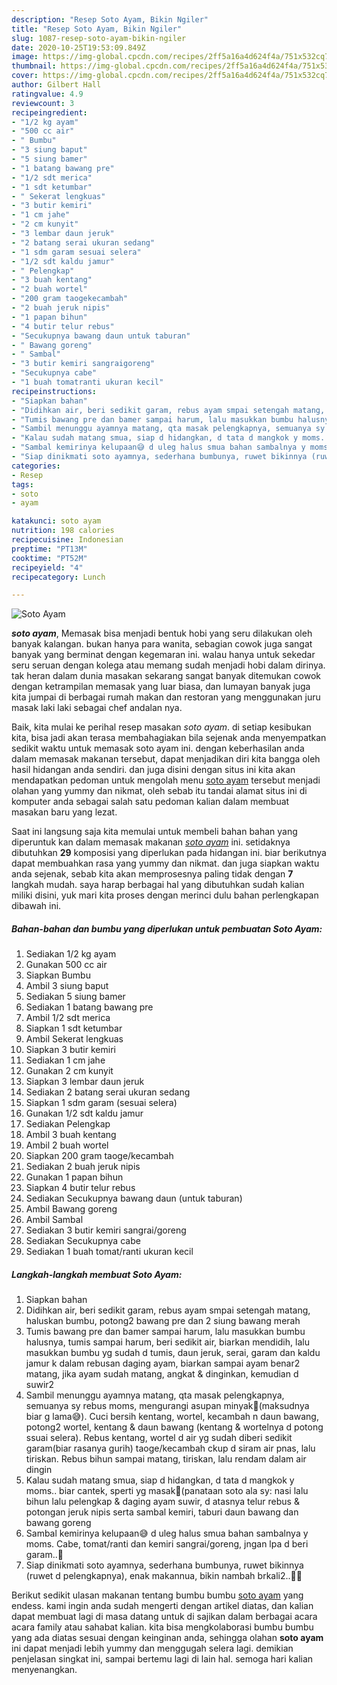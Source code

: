 ```yaml
---
description: "Resep Soto Ayam, Bikin Ngiler"
title: "Resep Soto Ayam, Bikin Ngiler"
slug: 1087-resep-soto-ayam-bikin-ngiler
date: 2020-10-25T19:53:09.849Z
image: https://img-global.cpcdn.com/recipes/2ff5a16a4d624f4a/751x532cq70/soto-ayam-foto-resep-utama.jpg
thumbnail: https://img-global.cpcdn.com/recipes/2ff5a16a4d624f4a/751x532cq70/soto-ayam-foto-resep-utama.jpg
cover: https://img-global.cpcdn.com/recipes/2ff5a16a4d624f4a/751x532cq70/soto-ayam-foto-resep-utama.jpg
author: Gilbert Hall
ratingvalue: 4.9
reviewcount: 3
recipeingredient:
- "1/2 kg ayam"
- "500 cc air"
- " Bumbu"
- "3 siung baput"
- "5 siung bamer"
- "1 batang bawang pre"
- "1/2 sdt merica"
- "1 sdt ketumbar"
- " Sekerat lengkuas"
- "3 butir kemiri"
- "1 cm jahe"
- "2 cm kunyit"
- "3 lembar daun jeruk"
- "2 batang serai ukuran sedang"
- "1 sdm garam sesuai selera"
- "1/2 sdt kaldu jamur"
- " Pelengkap"
- "3 buah kentang"
- "2 buah wortel"
- "200 gram taogekecambah"
- "2 buah jeruk nipis"
- "1 papan bihun"
- "4 butir telur rebus"
- "Secukupnya bawang daun untuk taburan"
- " Bawang goreng"
- " Sambal"
- "3 butir kemiri sangraigoreng"
- "Secukupnya cabe"
- "1 buah tomatranti ukuran kecil"
recipeinstructions:
- "Siapkan bahan"
- "Didihkan air, beri sedikit garam, rebus ayam smpai setengah matang, haluskan bumbu, potong2 bawang pre dan 2 siung bawang merah"
- "Tumis bawang pre dan bamer sampai harum, lalu masukkan bumbu halusnya, tumis sampai harum, beri sedikit air, biarkan mendidih, lalu masukkan bumbu yg sudah d tumis, daun jeruk, serai, garam dan kaldu jamur k dalam rebusan daging ayam, biarkan sampai ayam benar2 matang, jika ayam sudah matang, angkat &amp; dinginkan, kemudian d suwir2"
- "Sambil menunggu ayamnya matang, qta masak pelengkapnya, semuanya sy rebus moms, mengurangi asupan minyak🤭(maksudnya biar g lama😅). Cuci bersih kentang, wortel, kecambah n daun bawang, potong2 wortel, kentang &amp; daun bawang (kentang &amp; wortelnya d potong ssuai selera). Rebus kentang, wortel d air yg sudah diberi sedikit garam(biar rasanya gurih) taoge/kecambah ckup d siram air pnas, lalu tiriskan. Rebus bihun sampai matang, tiriskan, lalu rendam dalam air dingin"
- "Kalau sudah matang smua, siap d hidangkan, d tata d mangkok y moms.. biar cantek, sperti yg masak🤭(panataan soto ala sy: nasi lalu bihun lalu pelengkap &amp; daging ayam suwir, d atasnya telur rebus &amp; potongan jeruk nipis serta sambal kemiri, taburi daun bawang dan bawang goreng"
- "Sambal kemirinya kelupaan😅 d uleg halus smua bahan sambalnya y moms. Cabe, tomat/ranti dan kemiri sangrai/goreng, jngan lpa d beri garam..🤭"
- "Siap dinikmati soto ayamnya, sederhana bumbunya, ruwet bikinnya (ruwet d pelengkapnya), enak makannua, bikin nambah brkali2..🤤😂"
categories:
- Resep
tags:
- soto
- ayam

katakunci: soto ayam 
nutrition: 198 calories
recipecuisine: Indonesian
preptime: "PT13M"
cooktime: "PT52M"
recipeyield: "4"
recipecategory: Lunch

---
```



![Soto Ayam](https://img-global.cpcdn.com/recipes/2ff5a16a4d624f4a/751x532cq70/soto-ayam-foto-resep-utama.jpg)

<b><i>soto ayam</i></b>, Memasak bisa menjadi bentuk hobi yang seru dilakukan oleh banyak kalangan. bukan hanya para wanita, sebagian cowok juga sangat banyak yang berminat dengan kegemaran ini. walau hanya untuk sekedar seru seruan dengan kolega atau memang sudah menjadi hobi dalam dirinya. tak heran dalam dunia masakan sekarang sangat banyak ditemukan cowok dengan ketrampilan memasak yang luar biasa, dan lumayan banyak juga kita jumpai di berbagai rumah makan dan restoran yang menggunakan juru masak laki laki sebagai chef andalan nya.

Baik, kita mulai ke perihal resep masakan <i>soto ayam</i>. di setiap kesibukan kita, bisa jadi akan terasa membahagiakan bila sejenak anda menyempatkan sedikit waktu untuk memasak soto ayam ini. dengan keberhasilan anda dalam memasak makanan tersebut, dapat menjadikan diri kita bangga oleh hasil hidangan anda sendiri. dan juga disini dengan situs ini kita akan mendapatkan pedoman untuk mengolah menu <u>soto ayam</u> tersebut menjadi olahan yang yummy dan nikmat, oleh sebab itu tandai alamat situs ini di komputer anda sebagai salah satu pedoman kalian dalam membuat masakan baru yang lezat.




Saat ini langsung saja kita memulai untuk membeli bahan bahan yang diperuntuk kan dalam memasak makanan <u><i>soto ayam</i></u> ini. setidaknya dibutuhkan <b>29</b> komposisi yang diperlukan pada hidangan ini. biar berikutnya dapat membuahkan rasa yang yummy dan nikmat. dan juga siapkan waktu anda sejenak, sebab kita akan memprosesnya paling tidak dengan <b>7</b> langkah mudah. saya harap berbagai hal yang dibutuhkan sudah kalian miliki disini, yuk mari kita proses dengan merinci dulu bahan perlengkapan dibawah ini.

<!--inarticleads1-->

##### Bahan-bahan dan bumbu yang diperlukan untuk pembuatan Soto Ayam:

1. Sediakan 1/2 kg ayam
1. Gunakan 500 cc air
1. Siapkan  Bumbu
1. Ambil 3 siung baput
1. Sediakan 5 siung bamer
1. Sediakan 1 batang bawang pre
1. Ambil 1/2 sdt merica
1. Siapkan 1 sdt ketumbar
1. Ambil  Sekerat lengkuas
1. Siapkan 3 butir kemiri
1. Sediakan 1 cm jahe
1. Gunakan 2 cm kunyit
1. Siapkan 3 lembar daun jeruk
1. Sediakan 2 batang serai ukuran sedang
1. Siapkan 1 sdm garam (sesuai selera)
1. Gunakan 1/2 sdt kaldu jamur
1. Sediakan  Pelengkap
1. Ambil 3 buah kentang
1. Ambil 2 buah wortel
1. Siapkan 200 gram taoge/kecambah
1. Sediakan 2 buah jeruk nipis
1. Gunakan 1 papan bihun
1. Siapkan 4 butir telur rebus
1. Sediakan Secukupnya bawang daun (untuk taburan)
1. Ambil  Bawang goreng
1. Ambil  Sambal
1. Sediakan 3 butir kemiri sangrai/goreng
1. Sediakan Secukupnya cabe
1. Sediakan 1 buah tomat/ranti ukuran kecil




<!--inarticleads2-->

##### Langkah-langkah membuat Soto Ayam:

1. Siapkan bahan
1. Didihkan air, beri sedikit garam, rebus ayam smpai setengah matang, haluskan bumbu, potong2 bawang pre dan 2 siung bawang merah
1. Tumis bawang pre dan bamer sampai harum, lalu masukkan bumbu halusnya, tumis sampai harum, beri sedikit air, biarkan mendidih, lalu masukkan bumbu yg sudah d tumis, daun jeruk, serai, garam dan kaldu jamur k dalam rebusan daging ayam, biarkan sampai ayam benar2 matang, jika ayam sudah matang, angkat &amp; dinginkan, kemudian d suwir2
1. Sambil menunggu ayamnya matang, qta masak pelengkapnya, semuanya sy rebus moms, mengurangi asupan minyak🤭(maksudnya biar g lama😅). Cuci bersih kentang, wortel, kecambah n daun bawang, potong2 wortel, kentang &amp; daun bawang (kentang &amp; wortelnya d potong ssuai selera). Rebus kentang, wortel d air yg sudah diberi sedikit garam(biar rasanya gurih) taoge/kecambah ckup d siram air pnas, lalu tiriskan. Rebus bihun sampai matang, tiriskan, lalu rendam dalam air dingin
1. Kalau sudah matang smua, siap d hidangkan, d tata d mangkok y moms.. biar cantek, sperti yg masak🤭(panataan soto ala sy: nasi lalu bihun lalu pelengkap &amp; daging ayam suwir, d atasnya telur rebus &amp; potongan jeruk nipis serta sambal kemiri, taburi daun bawang dan bawang goreng
1. Sambal kemirinya kelupaan😅 d uleg halus smua bahan sambalnya y moms. Cabe, tomat/ranti dan kemiri sangrai/goreng, jngan lpa d beri garam..🤭
1. Siap dinikmati soto ayamnya, sederhana bumbunya, ruwet bikinnya (ruwet d pelengkapnya), enak makannua, bikin nambah brkali2..🤤😂




Berikut sedikit ulasan makanan tentang bumbu bumbu <u>soto ayam</u> yang endess. kami ingin anda sudah mengerti dengan artikel diatas, dan kalian dapat membuat lagi di masa datang untuk di sajikan dalam berbagai acara acara family atau sahabat kalian. kita bisa mengkolaborasi bumbu bumbu yang ada diatas sesuai dengan keinginan anda, sehingga olahan <b>soto ayam</b> ini dapat menjadi lebih yummy dan menggugah selera lagi. demikian penjelasan singkat ini, sampai bertemu lagi di lain hal. semoga hari kalian menyenangkan.
